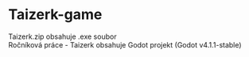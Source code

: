 # Taizerk-game
Taizerk.zip obsahuje .exe soubor <br/>
Ročníková práce - Taizerk obsahuje Godot projekt (Godot v4.1.1-stable)
